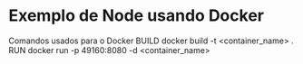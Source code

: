 # Exemplo de Node usando Docker

Comandos usados para o Docker
BUILD
  docker build -t <container_name> .
RUN
  docker run -p 49160:8080 -d <container_name>